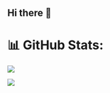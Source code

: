 ## Hi there 👋

# 📊 GitHub Stats:
![](https://github-readme-stats.vercel.app/api?username=phazejeff&theme=dark&hide_border=false&include_all_commits=true&count_private=true&hide_rank=true#gh-dark-mode-only)<br/>

![](https://github-readme-stats.vercel.app/api/top-langs/?username=phazejeff&theme=dark&hide_border=false&include_all_commits=true&count_private=true&layout=compact#gh-dark-mode-only)<br/>
